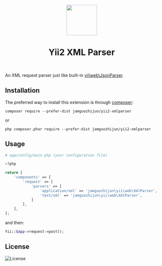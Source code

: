 <p align="center">
    <a href="https://github.com/yiisoft" target="_blank">
        <img src="https://avatars0.githubusercontent.com/u/993323" height="100px">
    </a>
    <h1 align="center">Yii2 XML Parser</h1>
    <br>
</p>

An XML request parser just like built-in [yii\web\JsonParser](https://www.yiiframework.com/doc/api/2.0/yii-web-jsonparser).

Installation
------------

The preferred way to install this extension is through [composer](http://getcomposer.org/download/):

```
composer require --prefer-dist jamguozhijun/yii2-xmlparser
```

or

```
php composer.phar require --prefer-dist jamguozhijun/yii2-xmlparser
```

Usage
-----

```php
# app/config/main.php (your configuration file)

<?php

return [
    'components' => [
        'request' => [
            'parsers' => [
                'application/xml' => 'jamguozhijun\yii\web\XmlParser',
                'text/xml' => 'jamguozhijun\yii\web\XmlParser',
            ]
        ],
    ],
];
```

and then:

```php
Yii::$app->request->post();
```


License
-------

![License](https://img.shields.io/github/license/jamguozhijun/yii2-xmlparser)
